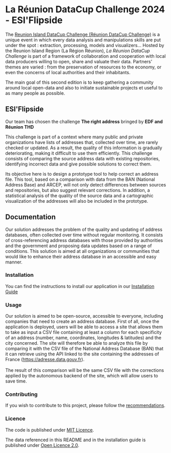 # La Réunion DataCup Challenge 2024 - ESI'Flipside

The [Reunion Island DataCup Challenge (Réunion DataCup Challenge)](https://data.regionreunion.com/p/page-reunion-datacup-challenge) is a unique event in which every data analysis and manipulations skills are put under the spot : extraction, processing, models and visualizers... Hosted by the Reunion Island Region (La Région Réunion), *La Réunion DataCup Challenge* is part of a framework of collaboration and cooperation with local data producers willing to open, share and valuate their data. Partners' themes are varied : from the preservation of resources to the economy, or even the concerns of local authorities and their inhabitants.

The main goal of this second edition is to keep gathering a community around local open-data and also to initiate sustainable projects et useful to as many people as possible.

## ESI'Flipside

Our team has chosen the challenge **The right address** bringed by **EDF and Réunion THD**

This challenge is part of a context where many public and private organizations have lists of addresses that, collected over time, are rarely checked or updated. As a result, the quality of this information is gradually deteriorating, making it difficult to use them efficiently. This challenge consists of comparing the source address data with existing repositories, identifying incorrect data and give possible solutions to correct them.

Its objective here is to design a prototype tool to help correct an address file. This tool, based on a comparison with data from the BAN (National Address Base) and ARCEP, will not only detect differences between sources and repositories, but also suggest relevant corrections. In addition, a statistical analysis of the quality of the source data and a cartographic visualization of the addresses will also be included in the prototype.

## **Documentation**

Our solution addresses the problem of the quality and updating of address databases, often collected over time without regular monitoring. It consists of cross-referencing address databases with those provided by authorities and the government and proposing data updates based on a range of conditions. This solution is aimed at all organizations or communities that would like to enhance their address database in an accessible and easy manner.


### **Installation**

You can find the instructions to install our application in our [Installation Guide](/INSTALL.md)

### **Usage**

Our solution is aimed to be open-source, accessible to everyone, including companies that need to create an address database. First of all, once the application is deployed, users will be able to access a site that allows them to take as input a CSV file containing at least a column for each specificity of an address (number, name, coordinates, longitudes & latitudes) and the city concerned. The site will therefore be able to analyze this file by comparing it with the CSV file of the National Address Database (BAN) that it can retrieve using the API linked to the site containing the addresses of France (https://adresse.data.gouv.fr).\
\
The result of this comparison will be the same CSV file with the corrections applied by the autonomous backend of the site, which will allow users to save time.

### **Contributing**

If you wish to contribute to this project, please follow the [recommendations](/CONTRIBUTING.md).

### **Licence**

The code is published under [MIT Licence](/LICENSE).

The data referenced in this README and in the installation guide is published under <a href="https://www.etalab.gouv.fr/wp-content/uploads/2018/11/open-licence.pdf">Open Licence 2.0</a>.
